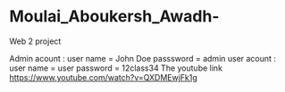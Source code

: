 # Moulai_Aboukersh_Awadh-
Web 2 project 

Admin acount : user name  = John Doe
                passsword = admin
user acount  : user name  = user 
                password  = 12class34
The youtube link 
            https://www.youtube.com/watch?v=QXDMEwjFk1g 
